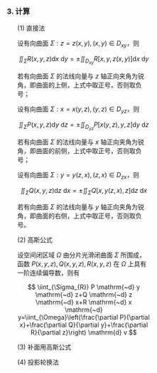 <div style="float: left; width: 64%; padding: 1%;">

### 3. 计算

<ul>

(1) 直接法

设有向曲面 $\Sigma: z=z(x, y), (x, y) \in D_{xy}$，则

$$
\iint_{\Sigma} R(x, y, z) \mathrm{d} x \mathrm{~d} y= \pm \iint_{D_{xy}} R[x, y, z(x, y)] \mathrm{d} x \mathrm{~d} y
$$

若有向曲面 $\Sigma$ 的法线向量与 $z$ 轴正向夹角为锐角，即曲面的上侧，上式中取正号，否则取负号；

设有向曲面 $\Sigma: x=x(y, z), (y, z) \in D_{yz}$，则

$$
\iint_{\Sigma} P(x, y, z) \mathrm{d} y \mathrm{~d} z= \pm \iint_{D_{yz}} P[x(y, z), y, z] \mathrm{d} y \mathrm{~d} z
$$

若有向曲面 $\Sigma$ 的法线向量与 $x$ 轴正向夹角为锐角，即曲面的前侧，上式中取正号，否则取负号；

设有向曲面 $\Sigma: y=y(z, x), (z, x) \in D_{zx}$，则

$$
\iint_{\Sigma} Q(x, y, z) \mathrm{d} z \mathrm{~d} x= \pm \iint_{\Sigma} Q[x, y(z, x), z] \mathrm{d} z \mathrm{~d} x
$$

若有向曲面 $\Sigma$ 的法线向量与 $y$ 轴正向夹角为锐角，即曲面的右侧，上式中取正号，否则取负号。

(2) 高斯公式

设空间闭区域 $\Omega$ 由分片光滑闭曲面 $\Sigma$ 所围成，函数 $P(x, y, z), Q(x, y, z), R(x, y, z)$ 在 $\Omega$ 上具有一阶连续偏导数，则有

$$
\iint_{\Sigma_{R}} P \mathrm{~d} y \mathrm{~d} z+Q \mathrm{~d} z \mathrm{~d} x+R \mathrm{~d} x \mathrm{~d} y=\iint_{\Omega}\left(\frac{\partial P}{\partial x}+\frac{\partial Q}{\partial y}+\frac{\partial R}{\partial z}\right) \mathrm{d} v
$$

(3) 补面用高斯公式

(4) 投影轮换法

</ul>
</div>
<div style="float: right; width: 26%; padding: 1%;">

</div>
<div style="clear: both;"></div>
